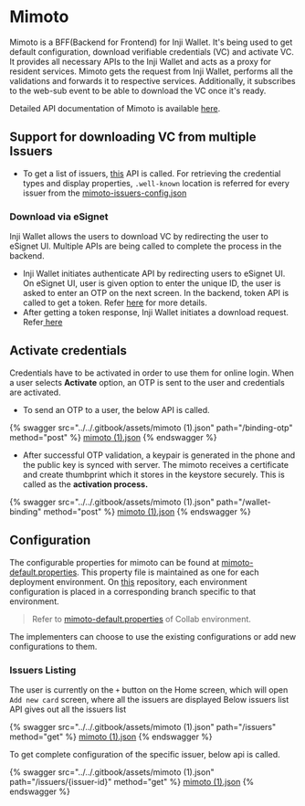 # Mimoto

Mimoto is a BFF(Backend for Frontend) for Inji Wallet. It's being used to get default configuration, download verifiable credentials (VC) and activate VC.\
It provides all necessary APIs to the Inji Wallet and acts as a proxy for resident services. Mimoto gets the request from Inji Wallet, performs all the validations and forwards it to respective services. Additionally, it subscribes to the web-sub event to be able to download the VC once it's ready.

Detailed API documentation of Mimoto is available [here](https://mosip.stoplight.io/docs/mimoto).

## Support for downloading VC from multiple Issuers

* To get a list of issuers, [this](https://mosip.stoplight.io/docs/mimoto/67ec1f78ee034-list-issuers) API is called. For retrieving the credential types and display properties, `.well-known` location is referred for every issuer from the [mimoto-issuers-config.json](https://github.com/mosip/mosip-config/blob/collab/mimoto-issuers-config.json)

### Download via eSignet

Inji Wallet allows the users to download VC by redirecting the user to eSignet UI. Multiple APIs are being called to complete the process in the backend.

* Inji Wallet initiates authenticate API by redirecting users to eSignet UI. On eSignet UI, user is given option to enter the unique ID, the user is asked to enter an OTP on the next screen. In the backend, token API is called to get a token. Refer [here](https://docs.esignet.io/integration/wallet/credential-holder) for more details.
* After getting a token response, Inji Wallet initiates a download request. Refer[ here](https://docs.mosip.io/inji/inji-mobile-wallet/backend-services/esignet#download-vc)

## Activate credentials

Credentials have to be activated in order to use them for online login. When a user selects **Activate** option, an OTP is sent to the user and credentials are activated.

* To send an OTP to a user, the below API is called.

{% swagger src="../../.gitbook/assets/mimoto (1).json" path="/binding-otp" method="post" %}
[mimoto (1).json](<../../.gitbook/assets/mimoto (1).json>)
{% endswagger %}

* After successful OTP validation, a keypair is generated in the phone and the public key is synced with server. The mimoto receives a certificate and create thumbprint which it stores in the keystore securely. This is called as the **activation process.**

{% swagger src="../../.gitbook/assets/mimoto (1).json" path="/wallet-binding" method="post" %}
[mimoto (1).json](<../../.gitbook/assets/mimoto (1).json>)
{% endswagger %}

## Configuration

The configurable properties for mimoto can be found at [mimoto-default.properties](https://github.com/mosip/mosip-config/blob/collab1/mimoto-default.properties). This property file is maintained as one for each deployment environment. On [this](https://github.com/mosip/mosip-config) repository, each environment configuration is placed in a corresponding branch specific to that environment.

> Refer to [mimoto-default.properties](https://github.com/mosip/mosip-config/blob/collab1/mimoto-default.properties) of Collab environment.

The implementers can choose to use the existing configurations or add new configurations to them.

### Issuers Listing

The user is currently on the `+` button on the Home screen, which will open `Add new card` screen, where all the issuers are displayed Below issuers list API gives out all the issuers list

{% swagger src="../../.gitbook/assets/mimoto (1).json" path="/issuers" method="get" %}
[mimoto (1).json](<../../.gitbook/assets/mimoto (1).json>)
{% endswagger %}

To get complete configuration of the specific issuer, below api is called.

{% swagger src="../../.gitbook/assets/mimoto (1).json" path="/issuers/{issuer-id}" method="get" %}
[mimoto (1).json](<../../.gitbook/assets/mimoto (1).json>)
{% endswagger %}
